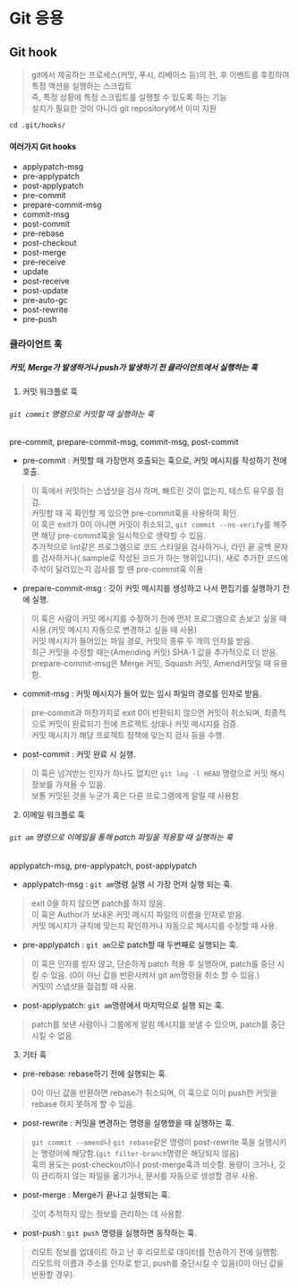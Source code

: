 # Git 응용

## Git hook

> git에서 제공하는 프로세스(커밋, 푸시, 리베이스 등)의 전, 후 이벤트를 후킹하여 특정 액션을 실행하는 스크립트  
> 즉, 특정 상황에 특정 스크립트를 실행할 수 있도록 하는 기능  
> 설치가 필요한 것이 아니라 git repository에서 이미 지원  
```
cd .git/hooks/
```
#### 여러가지 Git hooks

- applypatch-msg
- pre-applypatch
- post-applypatch
- pre-commit
- prepare-commit-msg
- commit-msg
- post-commit
- pre-rebase
- post-checkout
- post-merge
- pre-receive
- update
- post-receive
- post-update
- pre-auto-gc
- post-rewrite
- pre-push

### 클라이언트 훅  
##### 커밋, Merge가 발생하거나 push가 발생하기 전 클라이언트에서 실행하는 훅  

1. 커밋 워크플로 훅  
###### ```git commit``` 명령으로 커밋할 때 실행하는 훅  

pre-commit, prepare-commit-msg, commit-msg, post-commit  

- pre-commit : 커밋할 때 가장먼저 호출되는 훅으로, 커밋 메시지를 작성하기 전에 호출.  
> 이 훅에서 커밋하는 스냅샷을 검사 하며, 빠트린 것이 없는지, 테스트 유무를 점검.  
> 커밋할 때 꼭 확인할 게 있으면 pre-commit훅을 사용하여 확인.  
> 이 훅은 exit가 0이 아니면 커밋이 취소되고, ```git commit --no-verify```를 해주면 해당 pre-commit훅을 일시적으로 생략할 수 있음.  
> 추가적으로 lint같은 프로그램으로 코드 스타일을 검사하거나, 라인 끝 공백 문자를 검사하거나(.sample로 작성된 코드가 하는 행위입니다), 
> 새로 추가한 코드에 주석이 달려있는지 검사를 할 땐 pre-commit훅 이용  

- prepare-commit-msg : 깃이 커밋 메시지를 생성하고 나서 편집기를 실행하기 전에 실행.  
> 이 훅은 사람이 커밋 메시지를 수정하기 전에 먼저 프로그램으로 손보고 싶을 때 사용.(커밋 메시지 자동으로 변경하고 싶을 때 사용)  
> 커밋 메시지가 들어있는 파일 경로, 커밋의 종류 두 개의 인자를 받음.  
> 최근 커밋을 수정할 때는(Amending 커밋) SHA-1 값을 추가적으로 더 받음.  
> prepare-commit-msg은 Merge 커밋, Squash 커밋, Amend커밋일 때 유용함.  

- commit-msg : 커밋 메시지가 들어 있는 임시 파일의 경로를 인자로 받음.  
> pre-commit과 마찬가지로 exit 0이 반환되지 않으면 커밋이 취소되며, 최종적으로 커밋이 완료되기 전에 프로젝트 상태나 커밋 메시지를 검증.  
> 커밋 메시지가 해당 프로젝트 정책에 맞는지 검사 등을 수행.  

- post-commit : 커밋 완료 시 실행.  
> 이 훅은 넘겨받는 인자가 하나도 없지만 ```git log -l HEAD``` 명령으로 커밋 해시정보를 가져올 수 있음.   
> 보통 커밋된 것을 누군가 혹은 다른 프로그램에게 알릴 때 사용함.  

2. 이메일 워크플로 훅    
###### ```git am``` 명령으로 이메일을 통해 patch 파일을 적용할 때 실행하는 훅  

applypatch-msg, pre-applypatch, post-applypatch  

- applypatch-msg : ```git am```명령 실행 시 가장 먼저 실행 되는 훅.   
> exit 0을 하지 않으면 patch를 하지 않음.   
> 이 훅은 Author가 보내온 커밋 메시지 파일의 이름을 인자로 받음.   
> 커밋 메시지가 규칙에 맞는지 확인하거나 자동으로 메시지를 수정할 때 사용.  

- pre-applypatch : ```git am```으로 patch할 때 두번째로 실행되는 훅.   
> 이 훅은 인자를 받지 않고, 단순하게 patch 적용 후 실행하며, patch를 중단 시킬 수 있음. (0이 아닌 값을 반환시켜서 git am명령을 취소 할 수 있음.)  
> 커밋이 스냅샷을 점검할 때 사용.   

- post-applypatch: ```git am```명령에서 마지막으로 실행 되는 훅.   
> patch를 보낸 사람이나 그룹에게 알림 메시지를 보낼 수 있으며, patch를 중단 시킬 수 없음.  

3. 기타 훅  

- pre-rebase: rebase하기 전에 실행되는 훅.   
> 0이 아닌 값을 반환하면 rebase가 취소되며, 이 훅으로 이미 push한 커밋을 rebase 하지 못하게 할 수 있음.

- post-rewrite : 커밋을 변경하는 명령을 실행했을 때 실행하는 훅.  
> ```git commit --amend```나 ```git rebase```같은 명령이 post-rewrite 훅을 실행시키는 명령어에 해당함.(```git filter-branch```명령은 해당되지 않음)  
> 훅의 용도는 post-checkout이나 post-merge훅과 비슷함.
> 용량이 크거나, 깃이 관리하지 않는 파일을 옮기거나, 문서를 자동으로 생성할 경우 사용.  

- post-merge : Merge가 끝나고 실행되는 훅.  
> 깃이 추적하지 않는 정보를 관리하는 데 사용함. 

- post-push : ```git push``` 명령을 실행하면 동작하는 훅.  
> 리모트 정보를 업데이트 하고 난 후 리모트로 데이터를 전송하기 전에 실행함.  
> 리모트의 이름과 주소를 인자로 받고, push를 중단시킬 수 있음(0이 아닌 값을 반환할 경우).


